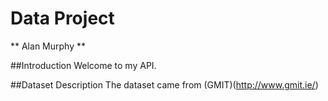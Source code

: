 # Data Project
** Alan Murphy **

##Introduction
Welcome to my API.

##Dataset Description
The dataset came from (GMIT)(http://www.gmit.ie/)
